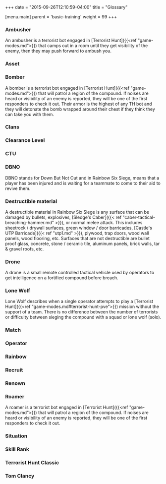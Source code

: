 +++
date = "2015-09-26T12:10:59-04:00"
title = "Glossary"

[menu.main]
  parent = 'basic-training'
  weight = 99
+++

### Ambusher

An ambusher is a terrorist bot engaged in [Terrorist Hunt]({{<ref "game-modes.md">}}) that camps out in a room until they get visibility of the enemy, then they may push forward to ambush you.

### Asset
### Bomber

A bomber is a terrorist bot engaged in [Terrorist Hunt]({{<ref "game-modes.md">}}) that will patrol a region of the compound. If noises are heard or visibility of an enemy is reported, they will be one of the first responders to check it out. Their armor is the highest of any TH bot and they will detonate the bomb wrapped around their chest if they think they can take you with them.

### Clans
### Clearance Level
### CTU
### DBNO

DBNO stands for Down But Not Out and in Rainbow Six Siege, means that a player has been injured and is waiting for a teammate to come to their aid to revive them.

### Destructible material

A destructible material in Rainbow Six Siege is any surface that can be damaged by bullets, explosives, [Sledge's Caber]({{< ref "caber-tactical-breaching-hammer.md" >}}), or normal melee attack. This includes sheetrock / drywall surfaces, green window / door barricades, [Castle's UTP Barricade]({{< ref "utp1.md" >}}), plywood, trap doors, wood wall panels, wood flooring, etc. Surfaces that are not destructible are bullet proof glass, concrete, stone / ceramic tile, aluminum panels, brick walls, tar & gravel roofs, etc.

### Drone

A drone is a small remote controlled tactical vehicle used by operators to get intelligence on a fortified compound before breach.

### Lone Wolf

Lone Wolf describes when a single operator attempts to play a [Terrorist Hunt]({{<ref "game-modes.md#terrorist-hunt-pve">}}) mission without the support of a team. There is no difference between the number of terrorists or difficulty between sieging the compound with a squad or lone wolf (solo).

### Match

### Operator
### Rainbow
### Recruit
### Renown
### Roamer

A roamer is a terrorist bot engaged in [Terrorist Hunt]({{<ref "game-modes.md">}}) that will patrol a region of the compound. If noises are heard or visibility of an enemy is reported, they will be one of the first responders to check it out.

### Situation
### Skill Rank
### Terrorist Hunt Classic
### Tom Clancy
